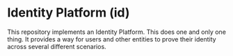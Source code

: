 # Identity Platform (id)

This repository implements an Identity Platform. This does one and only one thing. It provides a way for users and other entities to prove their identity across several different scenarios.


